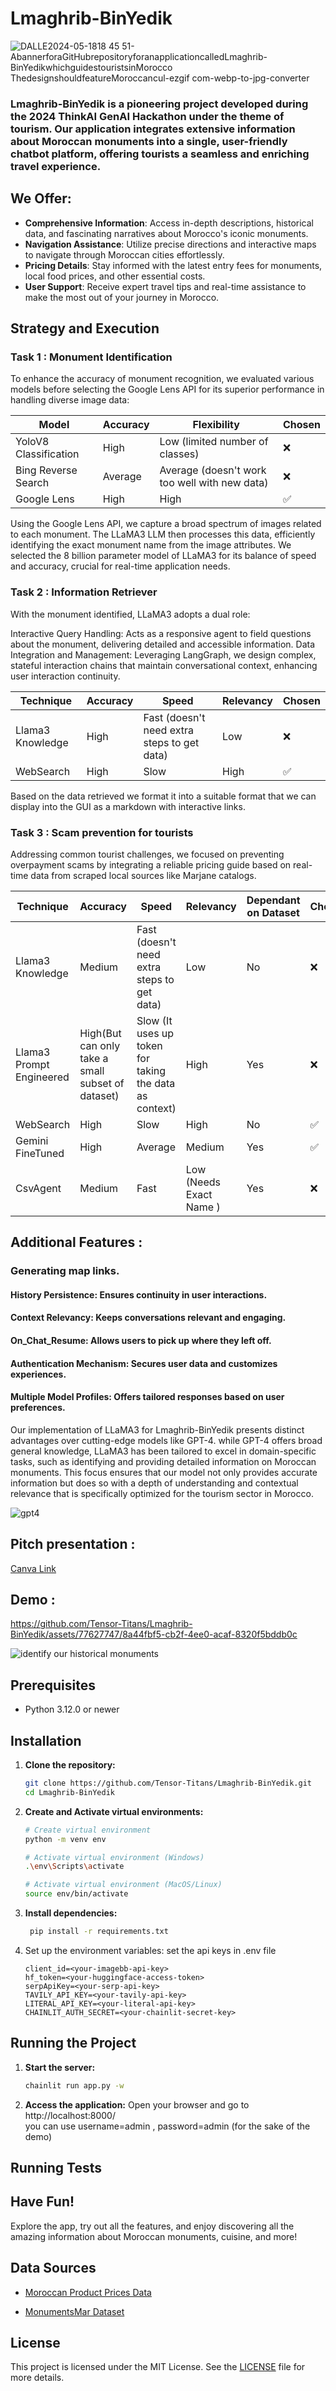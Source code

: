 # Lmaghrib-BinYedik
![DALLE2024-05-1818 45 51-AbannerforaGitHubrepositoryforanapplicationcalledLmaghrib-BinYedikwhichguidestouristsinMorocco ThedesignshouldfeatureMoroccancul-ezgif com-webp-to-jpg-converter](https://github.com/Tensor-Titans/Lmaghrib-BinYedik/assets/49345542/5ee03377-1f54-4fac-bb4e-1a252fec07d9)

 
### Lmaghrib-BinYedik is a pioneering project developed during the 2024 ThinkAI GenAI Hackathon under the theme of tourism. Our application integrates extensive information about Moroccan monuments into a single, user-friendly chatbot platform, offering tourists a seamless and enriching travel experience.

 ## We Offer:

- **Comprehensive Information**:  Access in-depth descriptions, historical data, and fascinating narratives about Morocco's iconic monuments.
- **Navigation Assistance**: Utilize precise directions and interactive maps to navigate through Moroccan cities effortlessly.
- **Pricing Details**: Stay informed with the latest entry fees for monuments, local food prices, and other essential costs.
- **User Support**: Receive expert travel tips and real-time assistance to make the most out of your journey in Morocco.





## Strategy and Execution

### Task 1 : Monument Identification

To enhance the accuracy of monument recognition, we evaluated various models before selecting the Google Lens API for its superior performance in handling diverse image data:


| Model     | Accuracy                          | Flexibility |  Chosen | 
|-----------|-----------------------------------|-----------|------| 
| YoloV8 Classification     | High| Low (limited number of classes) |❌ |
| Bing Reverse Search | Average     | Average (doesn't work too well with new data) |❌ |
| Google Lens      | High              | High   |✅|


Using the Google Lens API, we capture a broad spectrum of images related to each monument. The LLaMA3 LLM then processes this data, efficiently identifying the exact monument name from the image attributes. We selected the 8 billion parameter model of LLaMA3 for its balance of speed and accuracy, crucial for real-time application needs.






### Task 2 : Information Retriever

With the monument identified, LLaMA3 adopts a dual role:

Interactive Query Handling: Acts as a responsive agent to field questions about the monument, delivering detailed and accessible information.
Data Integration and Management: Leveraging LangGraph, we design complex, stateful interaction chains that maintain conversational context, enhancing user interaction continuity.


| Technique   | Accuracy                       | Speed    | Relevancy | Chosen |
|-----------|-----------------------------------|-----------|--------|--------|
| Llama3 Knowledge     | High| Fast (doesn't need extra steps to get data) | Low  |❌ |
| WebSearch | High     | Slow  | High|✅ |

Based on the data retrieved we format it into a suitable format that we can display into the GUI as a markdown with interactive links.

### Task 3 : Scam prevention for tourists

Addressing common tourist challenges, we focused on preventing overpayment scams by integrating a reliable pricing guide based on real-time data from scraped local sources like Marjane catalogs.


| Technique   | Accuracy                       | Speed    | Relevancy | Dependant on Dataset | Chosen |
|-----------|-----------------------------------|-----------|--------|--------|--------|
| Llama3 Knowledge     | Medium| Fast (doesn't need extra steps to get data) | Low  |No |❌ |
| Llama3 Prompt Engineered  | High(But can only take a small subset of dataset) | Slow (It uses up token for taking the data as context) | High  |Yes |❌ |
| WebSearch | High     | Slow  | High |No |✅ |
| Gemini FineTuned | High     | Average | Medium  |Yes |✅ |
| CsvAgent | Medium     |Fast  | Low (Needs Exact Name ) |Yes |❌ |




## Additional Features :

### Generating map links.
#### History Persistence: Ensures continuity in user interactions.
#### Context Relevancy: Keeps conversations relevant and engaging.
#### On_Chat_Resume: Allows users to pick up where they left off.
#### Authentication Mechanism: Secures user data and customizes experiences.
#### Multiple Model Profiles: Offers tailored responses based on user preferences.



Our implementation of LLaMA3 for Lmaghrib-BinYedik presents distinct advantages over cutting-edge models like GPT-4.
while GPT-4 offers broad general knowledge, LLaMA3 has been tailored to excel in domain-specific tasks, such as identifying and providing detailed information on Moroccan monuments. This focus ensures that our model not only provides accurate information but does so with a depth of understanding and contextual relevance that is specifically optimized for the tourism sector in Morocco.

![gpt4](https://github.com/Tensor-Titans/Lmaghrib-BinYedik/assets/77627747/ee42892b-9ee8-46c9-9203-33c8439184b0)


## Pitch presentation :

[Canva Link](https://www.canva.com/design/DAGFpeHolWQ/dw3Elbi80ec6kVA5YTt3nQ/view?utm_content=DAGFpeHolWQ&utm_campaign=designshare&utm_medium=link&utm_source=editor)

## Demo :


https://github.com/Tensor-Titans/Lmaghrib-BinYedik/assets/77627747/8a44fbf5-cb2f-4ee0-acaf-8320f5bddb0c






![identify our historical monuments](https://github.com/Tensor-Titans/Lmaghrib-BinYedik/assets/77627747/450391c4-8fd3-4d6c-b86a-dcb340880eba)




## Prerequisites

- Python 3.12.0 or newer

## Installation

1. **Clone the repository:**
    ```sh
    git clone https://github.com/Tensor-Titans/Lmaghrib-BinYedik.git
    cd Lmaghrib-BinYedik
    ```
3. **Create and Activate virtual environments:**
    ```sh
    # Create virtual environment
    python -m venv env
    
    # Activate virtual environment (Windows)
    .\env\Scripts\activate

    # Activate virtual environment (MacOS/Linux)
    source env/bin/activate
    ```

3. **Install dependencies:**
    ```sh
     pip install -r requirements.txt
    ```
    
3. Set up the environment variables:
      set the api keys in .env file

      ```
      client_id=<your-imagebb-api-key>
      hf_token=<your-huggingface-access-token>
      serpApiKey=<your-serp-api-key>
      TAVILY_API_KEY=<your-tavily-api-key>
      LITERAL_API_KEY=<your-literal-api-key>
      CHAINLIT_AUTH_SECRET=<your-chainlit-secret-key>
      ```

  

  
## Running the Project

1. **Start the server:**
    ```sh
    chainlit run app.py -w
    ```

2. **Access the application:**
    Open your browser and go to http://localhost:8000/  <br/> you can use username=admin , password=admin (for the sake of the demo)


## Running Tests
## Have Fun!

Explore the app, try out all the features, and enjoy discovering all the amazing information about Moroccan monuments, cuisine, and more!
## Data Sources

- [Moroccan Product Prices Data](https://drive.google.com/file/d/16JutKB5cA__95UHBk9OS5aGAPdsFvdyq/view?usp=sharing)

- [MonumentsMar Dataset](https://drive.google.com/file/d/11v6-1MtI4BCHFyILfAHhP9Ca9RZz9Tc-/view?usp=sharing)

## License

This project is licensed under the MIT License. See the [LICENSE](LICENSE) file for more details.
